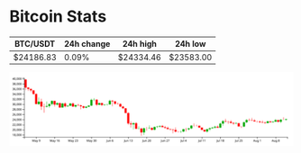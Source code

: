 # Bitcoin Stats

BTC/USDT|24h change|24h high|24h low|
|---|---|---|---|
|$24186.83|0.09%|$24334.46|$23583.00|

<img src="./chart.svg">
